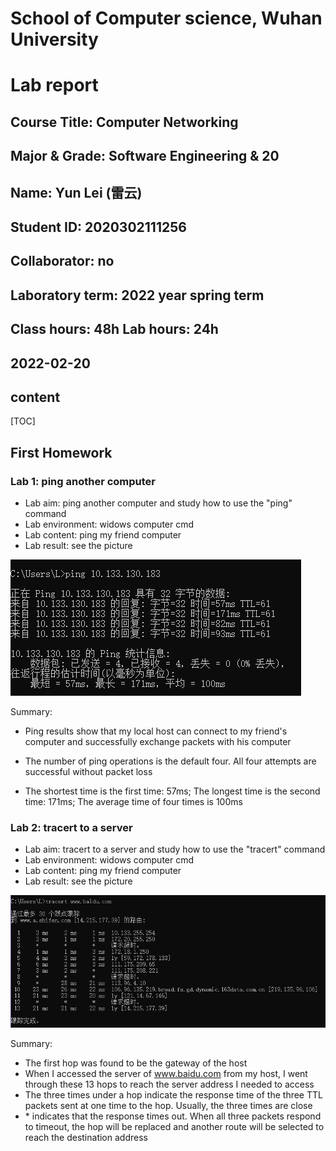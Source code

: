 # School of Computer science, Wuhan University

# Lab report

## Course Title: Computer Networking

## Major & Grade: Software Engineering & 20

## Name: Yun Lei (雷云)

## Student ID: 2020302111256

## Collaborator: no

## Laboratory term: 2022 year spring term

## Class hours: 48h  Lab hours: 24h

## 2022-02-20













## content

[TOC]



## First Homework

### Lab 1: ping another computer

+ Lab aim: ping another computer and study how to use the "ping" command
+ Lab environment:  widows computer cmd
+ Lab content: ping my friend computer
+ Lab result: see the picture

![image-20220219171332063](image-20220219171332063.png)



Summary:

+ Ping results show that my local host can connect to my friend's computer and successfully exchange packets with his computer

+ The number of ping operations is the default four. All four attempts are successful without packet loss

+ The shortest time is the first time: 57ms; The longest time is the second time: 171ms; The average time of four times is 100ms

    

### Lab 2: tracert to a server

+ Lab aim: tracert to a server and study how to use the "tracert" command
+ Lab environment:  widows computer cmd
+ Lab content: ping my friend computer
+ Lab result: see the picture

![image-20220219172941613](image-20220219172941613.png)

Summary:

+ The first hop was found to be the gateway of the host
+ When I accessed the server of www.baidu.com from my host, I went through these 13 hops to reach the server address I needed to access
+ The three times under a hop indicate the response time of the three TTL packets sent at one time to the hop. Usually, the three times are close
+ \* indicates that the response times out. When all three packets respond to timeout, the hop will be replaced and another route will be selected to reach the destination address
